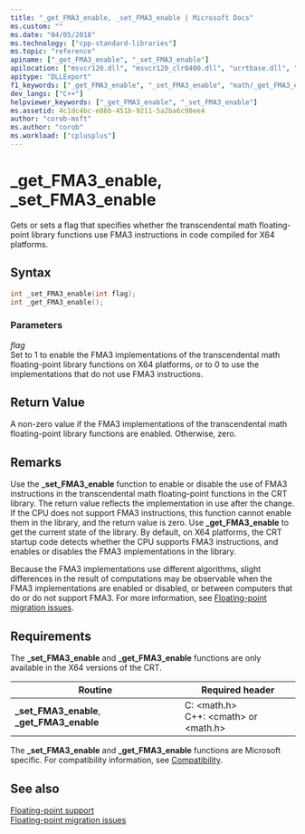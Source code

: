 ```yaml
---
title: "_get_FMA3_enable, _set_FMA3_enable | Microsoft Docs"
ms.custom: ""
ms.date: "04/05/2018"
ms.technology: ["cpp-standard-libraries"]
ms.topic: "reference"
apiname: ["_get_FMA3_enable", "_set_FMA3_enable"]
apilocation: ["msvcr120.dll", "msvcr120_clr0400.dll", "ucrtbase.dll", "api-ms-win-crt-runtime-l1-1-0.dll"]
apitype: "DLLExport"
f1_keywords: ["_get_FMA3_enable", "_set_FMA3_enable", "math/_get_FMA3_enable", "math/_set_FMA3_enable"]
dev_langs: ["C++"]
helpviewer_keywords: ["_get_FMA3_enable", "_set_FMA3_enable"]
ms.assetid: 4c1dc4bc-e86b-451b-9211-5a2ba6c98ee4
author: "corob-msft"
ms.author: "corob"
ms.workload: ["cplusplus"]
---
```

# _get_FMA3_enable, _set_FMA3_enable

Gets or sets a flag that specifies whether the transcendental math floating-point library functions use FMA3 instructions in code compiled for X64 platforms.

## Syntax

```C
int _set_FMA3_enable(int flag);
int _get_FMA3_enable();
```

### Parameters

*flag*<br/>
Set to 1 to enable the FMA3 implementations of the transcendental math floating-point library functions on X64 platforms, or to 0 to use the implementations that do not use FMA3 instructions.

## Return Value

A non-zero value if the FMA3 implementations of the transcendental math floating-point library functions are enabled. Otherwise, zero.

## Remarks

Use the **_set_FMA3_enable** function to enable or disable the use of FMA3 instructions in the transcendental math floating-point functions in the CRT library. The return value reflects the implementation in use after the change. If the CPU does not support FMA3 instructions, this function cannot enable them in the library, and the return value is zero. Use **_get_FMA3_enable** to get the current state of the library. By default, on X64 platforms, the CRT startup code detects whether the CPU supports FMA3 instructions, and enables or disables the FMA3 implementations in the library.

Because the FMA3 implementations use different algorithms, slight differences in the result of computations may be observable when the FMA3 implementations are enabled or disabled, or between computers that do or do not support FMA3. For more information, see [Floating-point migration issues](../../porting/floating-point-migration-issues.md).

## Requirements

The **_set_FMA3_enable** and **_get_FMA3_enable** functions are only available in the X64 versions of the CRT.

|Routine|Required header|
|-------------|---------------------|
|**_set_FMA3_enable**, **_get_FMA3_enable**| C: \<math.h><br />C++: \<cmath> or \<math.h>|

The **_set_FMA3_enable** and **_get_FMA3_enable** functions are Microsoft specific. For compatibility information, see [Compatibility](../../c-runtime-library/compatibility.md).

## See also

[Floating-point support](../../c-runtime-library/floating-point-support.md)<br/>
[Floating-point migration issues](../../porting/floating-point-migration-issues.md)<br/>
